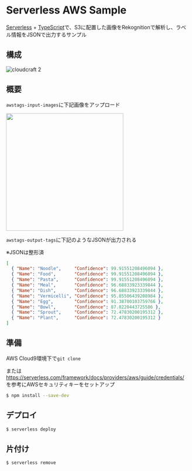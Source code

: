 # Serverless AWS Sample
[Serverless](https://serverless.com/) + [TypeScript](https://www.typescriptlang.org/)で、S3に配置した画像をRekognitionで解析し、ラベル情報をJSONで出力するサンプル

## 構成
![cloudcraft 2](https://user-images.githubusercontent.com/7953751/49697225-16eea580-fbf8-11e8-9b30-fe75f35db11e.png)

## 概要
`awstags-input-images`に下記画像をアップロード

<img src="https://user-images.githubusercontent.com/7953751/49696713-5fef2b80-fbf1-11e8-90cf-b8e82a0cf241.jpg" width="320">

`awstags-output-tags`に下記のようなJSONが出力される

※JSONは整形済
```json
[
  { "Name": "Noodle",     "Confidence": 99.91551208496094 },
  { "Name": "Food",       "Confidence": 99.91551208496094 },
  { "Name": "Pasta",      "Confidence": 99.91551208496094 },
  { "Name": "Meal",       "Confidence": 96.68833923339844 },
  { "Name": "Dish",       "Confidence": 96.68833923339844 },
  { "Name": "Vermicelli", "Confidence": 95.85506439208984 },
  { "Name": "Egg",        "Confidence": 91.38700103759766 },
  { "Name": "Bowl",       "Confidence": 87.8220443725586 },
  { "Name": "Sprout",     "Confidence": 72.47830200195312 },
  { "Name": "Plant",      "Confidence": 72.47830200195312 }
]
```

## 準備
AWS Cloud9環境下で`git clone`

または https://serverless.com/framework/docs/providers/aws/guide/credentials/ を参考にAWSセキュリティキーをセットアップ

```bash
$ npm install --save-dev
```

## デプロイ

```bash
$ serverless deploy
```

## 片付け

```bash
$ serverless remove
```

